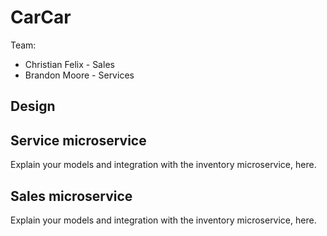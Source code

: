 # CarCar

Team:

- Christian Felix - Sales
- Brandon Moore - Services

## Design

## Service microservice

Explain your models and integration with the inventory
microservice, here.

## Sales microservice

Explain your models and integration with the inventory
microservice, here.
